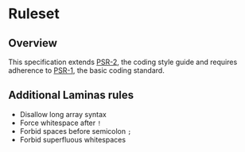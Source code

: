 # Ruleset

## Overview

This specification extends [PSR-2][], the coding style guide and
requires adherence to [PSR-1][], the basic coding standard.

## Additional Laminas rules

- Disallow long array syntax
- Force whitespace after `!`
- Forbid spaces before semicolon `;`
- Forbid superfluous whitespaces

[PSR-1]: https://www.php-fig.org/psr/psr-1/
[PSR-2]: https://www.php-fig.org/psr/psr-2/
